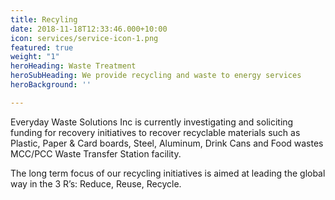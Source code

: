 ```yaml
---
title: Recyling
date: 2018-11-18T12:33:46.000+10:00
icon: services/service-icon-1.png
featured: true
weight: "1"
heroHeading: Waste Treatment
heroSubHeading: We provide recycling and waste to energy services
heroBackground: ''

---
```

Everyday Waste Solutions Inc is currently investigating and soliciting funding for recovery initiatives to recover recyclable materials such as Plastic, Paper & Card boards, Steel, Aluminum, Drink Cans and Food wastes MCC/PCC Waste Transfer Station facility.

The long term focus of our recycling initiatives is aimed at leading the global way in the 3 R’s: Reduce, Reuse, Recycle.